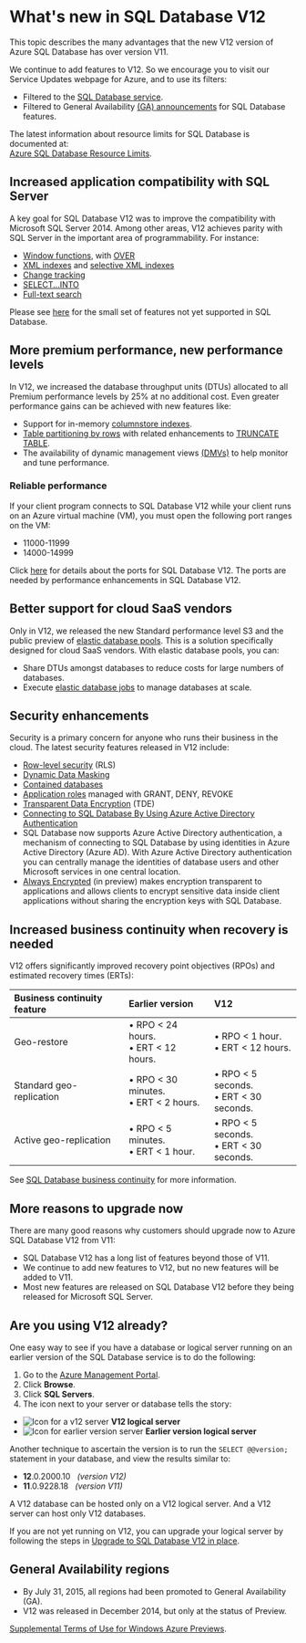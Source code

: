 <properties 
	pageTitle="What's new in SQL Database V12 | Windows Azure" 
	description="Describes why business systems that are using Azure SQL Database in the cloud will benefit by upgrading to version V12 now." 
	services="sql-database" 
	documentationCenter="" 
	authors="MightyPen" 
	manager="jeffreyg" 
	editor=""/>


<tags
	ms.service="sql-database"
	ms.date="11/11/2015"
	wacn.date=""/>


# What's new in SQL Database V12


This topic describes the many advantages that the new V12 version of Azure SQL Database has over version V11.


We continue to add features to V12. So we encourage you to visit our Service Updates webpage for Azure, and to use its filters:


- Filtered to the [SQL Database service](http://azure.microsoft.com/updates/?service=sql-database).
- Filtered to General Availability [(GA) announcements](http://azure.microsoft.com/updates/?service=sql-database&update-type=general-availability) for SQL Database features.


The latest information about resource limits for SQL Database is documented at:<br/>[Azure SQL Database Resource Limits](/documentation/articles/sql-database-resource-limits).


## Increased application compatibility with SQL Server


A key goal for SQL Database V12 was to improve the compatibility with Microsoft SQL Server 2014. Among other areas, V12 achieves parity with SQL Server in the important area of programmability. For instance:


- [Window functions](http://msdn.microsoft.com/zh-cn/library/bb934097.aspx), with [OVER](http://msdn.microsoft.com/zh-cn/library/ms189461.aspx) 
- [XML indexes](http://msdn.microsoft.com/zh-cn/library/bb934097.aspx) and [selective XML indexes](http://msdn.microsoft.com/zh-cn/library/jj670104.aspx)
- [Change tracking](http://msdn.microsoft.com/zh-cn/library/bb933875.aspx)
- [SELECT...INTO](http://msdn.microsoft.com/zh-cn/library/ms188029.aspx)
- [Full-text search](http://msdn.microsoft.com/zh-cn/library/ms142571.aspx)


Please see [here](/documentation/articles/sql-database-transact-sql-information) for the small set of features not yet supported in SQL Database.


## More premium performance, new performance levels


In V12, we increased the database throughput units (DTUs) allocated to all Premium performance levels by 25% at no additional cost. Even greater performance gains can be achieved with new features like:


- Support for in-memory [columnstore indexes](http://msdn.microsoft.com/zh-cn/library/gg492153.aspx).
- [Table partitioning by rows](http://msdn.microsoft.com/zh-cn/library/ms187802.aspx) with related enhancements to [TRUNCATE TABLE](http://msdn.microsoft.com/zh-cn/library/ms177570.aspx).
- The availability of dynamic management views [(DMVs)](http://msdn.microsoft.com/zh-cn/library/ms188754.aspx) to help monitor and tune performance.


### Reliable performance


If your client program connects to SQL Database V12 while your client runs on an Azure virtual machine (VM), you must open the following port ranges on the VM:

- 11000-11999
- 14000-14999


Click [here](/documentation/articles/sql-database-develop-direct-route-ports-adonet-v12) for details about the ports for SQL Database V12. The ports are needed by performance enhancements in SQL Database V12.


## Better support for cloud SaaS vendors


Only in V12, we released the new Standard performance level S3 and the public preview of [elastic database pools](/documentation/articles/sql-database-elastic-pool).
This is a solution specifically designed for cloud SaaS vendors.  With elastic database pools, you can:


- Share DTUs amongst databases to reduce costs for large numbers of databases.
- Execute [elastic database jobs](/documentation/articles/sql-database-elastic-jobs-overview) to manage databases at scale.


## Security enhancements


Security is a primary concern for anyone who runs their business in the cloud. The latest security features released in V12 include:


- [Row-level security](http://msdn.microsoft.com/zh-cn/library/dn765131.aspx) (RLS)
- [Dynamic Data Masking](/documentation/articles/sql-database-dynamic-data-masking-get-started)
- [Contained databases](http://msdn.microsoft.com/zh-cn/library/ff929188.aspx)
- [Application roles](http://msdn.microsoft.com/zh-cn/library/ms190998.aspx) managed with GRANT, DENY, REVOKE
- [Transparent Data Encryption](http://msdn.microsoft.com/zh-cn/library/0bf7e8ff-1416-4923-9c4c-49341e208c62.aspx) (TDE)
- [Connecting to SQL Database By Using Azure Active Directory Authentication](/documentation/articles/sql-database-aad-authentication)
 - SQL Database now supports Azure Active Directory authentication, a mechanism of connecting to SQL Database by using identities in Azure Active Directory (Azure AD). With Azure Active Directory authentication you can centrally manage the identities of database users and other Microsoft services in one central location.
- [Always Encrypted](https://msdn.microsoft.com/zh-cn/library/mt163865.aspx) (in preview) makes encryption transparent to applications and allows clients to encrypt sensitive data inside client applications without sharing the encryption keys with SQL Database.


## Increased business continuity when recovery is needed


V12 offers significantly improved recovery point objectives (RPOs) and estimated recovery times (ERTs):


| Business continuity feature | Earlier version | V12 |
| :-- | :-- | :-- |
| Geo-restore | • RPO < 24 hours.<br/>• ERT <  12 hours. | • RPO < 1 hour.<br/>• ERT < 12 hours. |
| Standard geo-replication | • RPO < 30 minutes.<br/>• ERT < 2 hours. | • RPO < 5 seconds.<br/>• ERT < 30 seconds. |
| Active geo-replication | • RPO < 5 minutes.<br/>• ERT < 1 hour. | • RPO < 5 seconds.<br/>• ERT < 30 seconds. |


See [SQL Database business continuity](/documentation/articles/sql-database-business-continuity) for more information.


## More reasons to upgrade now


There are many good reasons why customers should upgrade now to Azure SQL Database V12 from V11:


- SQL Database V12 has a long list of features beyond those of V11.
- We continue to add new features to V12, but no new features will be added to V11.
- Most new features are released on SQL Database V12 before they being released for Microsoft SQL Server.


## Are you using V12 already?


One easy way to see if you have a database or logical server running on an earlier version of the SQL Database service is to do the following:


1. Go to the [Azure Management Portal](http://manage.windowsazure.cn/).
2. Click **Browse**.
3. Click **SQL Servers**.
4. The icon next to your server or database tells the story:
 - ![Icon for a v12 server](./media/sql-database-v12-whats-new/v12_icon.png) **V12 logical server**
 - ![Icon for earlier version server](./media/sql-database-v12-whats-new/earlier_icon.png) **Earlier version logical server**


Another technique to ascertain the version is to run the `SELECT @@version;` statement in your database, and view the results similar to:


- **12**.0.2000.10 &nbsp; *(version V12)*
- **11**.0.9228.18 &nbsp; *(version V11)*


A V12 database can be hosted only on a V12 logical server. And a V12 server can host only V12 databases.


If you are not yet running on V12, you can upgrade your logical server by following the steps in [Upgrade to SQL Database V12 in place](/documentation/articles/sql-database-v12-upgrade).


## <a name="V12AzureSqlDbPreviewGaTable"></a> General Availability regions


- By July 31, 2015, all regions had been promoted to General Availability (GA).
- V12 was released in December 2014, but only at the status of Preview.

[Supplemental Terms of Use for Windows Azure Previews](http://azure.microsoft.com/support/legal/preview-supplemental-terms/).
